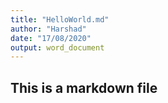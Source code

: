 ```yaml
---
title: "HelloWorld.md"
author: "Harshad"
date: "17/08/2020"
output: word_document
---
```




## This is a markdown file

